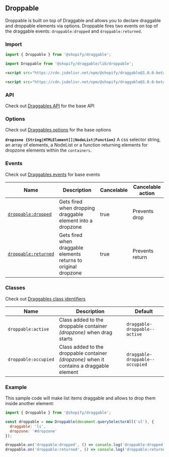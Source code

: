 ## Droppable

Droppable is built on top of Draggable and allows you to declare draggable and droppable elements via options.
Droppable fires two events on top of the draggable events: `droppable:dropped` and `droppable:returned`.

### Import

```js
import { Droppable } from '@shopify/draggable';
```

```js
import Droppable from '@shopify/draggable/lib/droppable';
```

```html
<script src="https://cdn.jsdelivr.net/npm/@shopify/draggable@1.0.0-beta.7/lib/draggable.bundle.js"></script>
```

```html
<script src="https://cdn.jsdelivr.net/npm/@shopify/draggable@1.0.0-beta.7/lib/droppable.js"></script>
```

### API

Check out [Draggables API](../Draggable#api) for the base API

### Options

Check out [Draggables options](../Draggable#options) for the base options

**`dropzone {String|HTMLElement[]|NodeList|Function}`**
A css selector string, an array of elements, a NodeList or a function returning elements for dropzone
elements within the `containers`.

### Events

Check out [Draggables events](../Draggable#events) for base events

| Name                                      | Description                                                     | Cancelable | Cancelable action |
| ----------------------------------------- | --------------------------------------------------------------- | ---------- | ----------------- |
| [`droppable:dropped`][droppabledropped]   | Gets fired when dropping draggable element into a dropzone      | true       | Prevents drop     |
| [`droppable:returned`][droppablereturned] | Gets fired when draggable elements returns to original dropzone | true       | Prevents return   |

[droppabledropped]: DroppableEvent#droppabledroppedevent
[droppablereturned]: DroppableEvent#droppablereturnedevent

### Classes

Check out [Draggables class identifiers](../Draggable#classes)

| Name                 | Description                                                                              | Default                         |
| -------------------- | ---------------------------------------------------------------------------------------- | ------------------------------- |
| `droppable:active`   | Class added to the droppable container _(dropzone)_ when drag starts                     | `draggable-droppable--active`   |
| `droppable:occupied` | Class added to the droppable container _(dropzone)_ when it contains a draggable element | `draggable-droppable--occupied` |

### Example

This sample code will make list items draggable and allows to drop them inside another element:

```js
import { Droppable } from '@shopify/draggable';

const droppable = new Droppable(document.querySelectorAll('ul'), {
  draggable: 'li',
  dropzone: '#dropzone'
});

droppable.on('droppable:dropped', () => console.log('droppable:dropped'));
droppable.on('droppable:returned', () => console.log('droppable:returned'));
```
